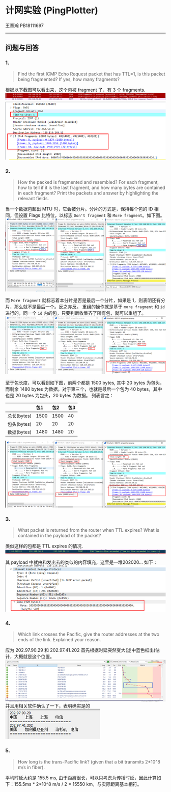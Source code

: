 # 计网实验 (PingPlotter)

王章瀚 PB18111697

---

## 问题与回答

### 1. 
> Find the first ICMP Echo Request packet that has TTL=1, is this packet being fragmented? If yes, how many fragments?

根据以下截图可以看出来，这个包被 fragment 了，有 3 个 fragments.
![](1.1.png)
![](1.2.png)

### 2. 
> How the packed is fragmented and resembled? For each fragment, how to tell if it is the last fragment, and how many bytes are contained in each fragment? Print the packets and answer by highlighting the relevant fields.

当一个数据包超出 MTU 时，它会被分片。分片的方式是，保持每个包的 ID 相同，但设置 Flags 比特位，以标志 `Don't fragment` 和 `More fragment`。如下图。
![](2.1.png)

而 `More fragment` 就标志着本分片是否是最后一个分片，如果是 1，则表明还有分片，那么就不是最后一个。反之亦反。
重组的操作就是基于 `more fragment` 和 `id` 进行的，同一个 `id` 内的包，只要判断收集齐了所有包，就可以重组了。
![](2.2.png)

至于包长度，可以看到如下图，前两个都是 1500 bytes, 其中 20 bytes 为包头，而剩余 1480 bytes 为数据。对于第三个，也就是最后一个包为 40 bytes，其中也是 20 bytes 为包头，20 bytes 为数据。
列表言之：

||包1|包2|包3|
|:-|:-|:-|:-|
|总长(bytes)|1500|1500|40|
|包头(bytes)|20|20|20|
|数据(bytes)|1480|1480|20|
![](2.3.png)

### 3. 
> What packet is returned from the router when TTL expires? What is contained in the payload of the packet?

类似这样的包都是 TTL expires 的情况.
![](3.1.png)

其 payload 中就由和发出去的类似的内容填充，这里是一堆202020...
如下：
![](3.2.png)


### 4. 
> Which link crosses the Pacific, give the router addresses at the two ends of the link. Explained your reason.

应为 202.97.90.29 和 202.97.41.202
首先根据时延突然变大(途中蓝色框出)估计，大概就是这个位置。
![](4.1.png)
并且用相关软件确认了一下，表明确实是的
![](4.2.png)

### 5. 
> How long is the trans-Pacific link? (given that a bit transmits 2*10^8 m/s in fiber).

平均时延大约是 155.5 ms, 由于距离很长，可以只考虑为传播时延，因此计算如下：155.5ms * 2*10^8 m/s / 2 = 15550 km，与实际距离基本相符。
